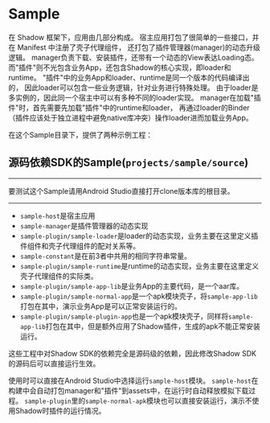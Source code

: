 # Sample

在 Shadow 框架下，应用由几部分构成。
宿主应用打包了很简单的一些接口，并在 Manifest 中注册了壳子代理组件，
还打包了插件管理器(manager)的动态升级逻辑。
manager负责下载、安装插件，还带有一个动态的View表达Loading态。
而"插件"则不光包含业务App，还包含Shadow的核心实现，即loader和runtime。
"插件"中的业务App和loader、runtime是同一个版本的代码编译出的，
因此loader可以包含一些业务逻辑，针对业务进行特殊处理。
由于loader是多实例的，因此同一个宿主中可以有多种不同的loader实现。
manager在加载"插件"时，首先需要先加载"插件"中的runtime和loader，
再通过loader的Binder（插件应该处于独立进程中避免native库冲突）操作loader进而加载业务App。

在这个Sample目录下，提供了两种示例工程：

## 源码依赖SDK的Sample(`projects/sample/source`)
***
要测试这个Sample请用Android Studio直接打开clone版本库的根目录。
***

* `sample-host`是宿主应用
* `sample-manager`是插件管理器的动态实现
* `sample-plugin/sample-loader`是loader的动态实现，业务主要在这里定义插件组件和壳子代理组件的配对关系等。
* `sample-constant`是在前3者中共用的相同字符串常量。
* `sample-plugin/sample-runtime`是runtime的动态实现，业务主要在这里定义壳子代理组件的实际类。
* `sample-plugin/sample-app-lib`是业务App的主要代码，是一个aar库。
* `sample-plugin/sample-normal-app`是一个apk模块壳子，将`sample-app-lib`打包在其中，演示业务App是可以正常安装运行的。
* `sample-plugin/sample-plugin-app`也是一个apk模块壳子，同样将`sample-app-lib`打包在其中，但是额外应用了Shadow插件，生成的apk不能正常安装运行。

这些工程中对Shadow SDK的依赖完全是源码级的依赖，因此修改Shadow SDK的源码后可以直接运行生效。

使用时可以直接在Android Studio中选择运行`sample-host`模块。
`sample-host`在构建中会自动打包manager和"插件"到assets中，在运行时自动释放模拟下载过程。
`sample-plugin`里的`sample-normal-apk`模块也可以直接安装运行，演示不使用Shadow时插件的运行情况。

